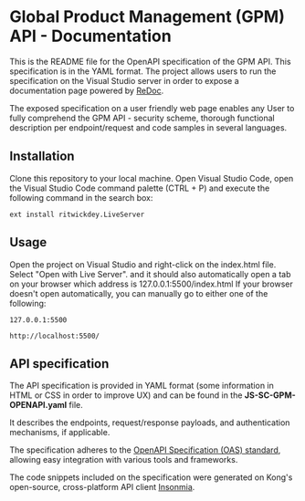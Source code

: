 # Global Product Management (GPM) API - Documentation

 This is the README file for the OpenAPI specification of the GPM API. This specification is in the YAML format.
 The project allows users to run the specification on the Visual Studio server in order to expose a documentation page powered by [ReDoc](https://github.com/Redocly/redoc).
 
 The exposed specification on a user friendly web page enables any User to fully comprehend the GPM API - security scheme, thorough functional description per endpoint/request and code samples in several languages.
 
 ## Installation
 Clone this repository to your local machine. Open Visual Studio Code, open the Visual Studio Code command palette (CTRL + P) and execute the following command in the search box:
 ```console
ext install ritwickdey.LiveServer
```

 ## Usage
Open the project on Visual Studio and right-click on the index.html file. Select "Open with Live Server". 
and it should also automatically open a tab on your browser which address is 127.0.0.1:5500/index.html
If your browser doesn't open automatically, you can manually go to either one of the following:
 ```console
127.0.0.1:5500 
```
 ```console
http://localhost:5500/
```

 ## API specification
 The API specification is provided in YAML format (some information in HTML or CSS in order to improve UX) and can be found in the **JS-SC-GPM-OPENAPI.yaml** file. 
 
 It describes the endpoints, request/response payloads, and authentication mechanisms, if applicable. 
 
 The specification adheres to the [OpenAPI Specification (OAS) standard](https://swagger.io/specification/), allowing easy integration with various tools and frameworks.

 The code snippets included on the specification were generated on Kong's open-source, cross-platform API client [Insonmia](https://github.com/Kong/insomnia).
